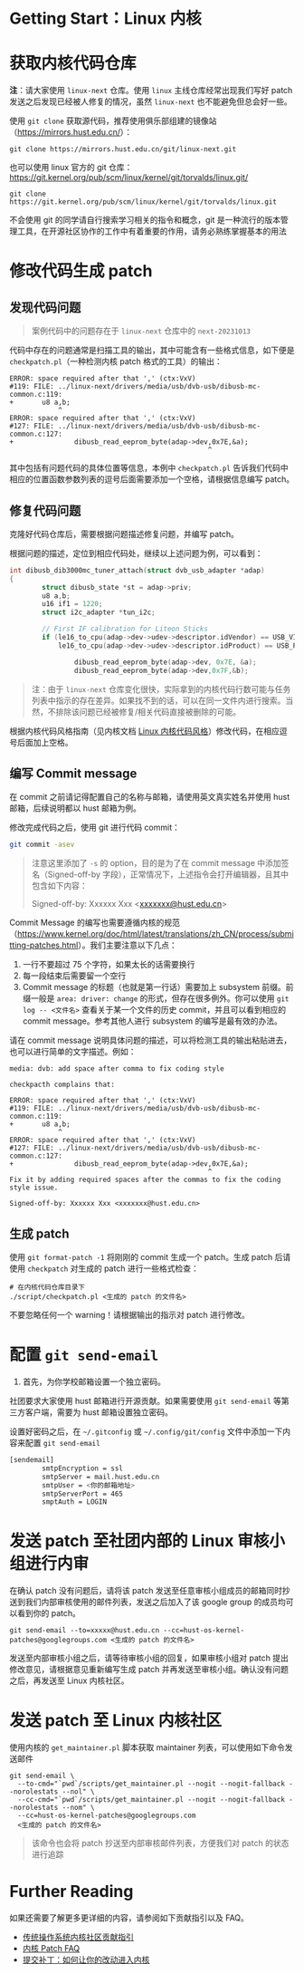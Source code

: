 # Getting Start：Linux 内核

# 获取内核代码仓库

**注**：请大家使用 `linux-next` 仓库。使用 `linux` 主线仓库经常出现我们写好 patch 发送之后发现已经被人修复的情况，虽然 `linux-next` 也不能避免但总会好一些。

使用 `git clone` 获取源代码，推荐使用俱乐部组建的镜像站（<https://mirrors.hust.edu.cn/>）：

```shell
git clone https://mirrors.hust.edu.cn/git/linux-next.git
```

也可以使用 linux 官方的 git 仓库：<https://git.kernel.org/pub/scm/linux/kernel/git/torvalds/linux.git/>

```shell
git clone https://git.kernel.org/pub/scm/linux/kernel/git/torvalds/linux.git
```

不会使用 git 的同学请自行搜索学习相关的指令和概念，git 是一种流行的版本管理工具，在开源社区协作的工作中有着重要的作用，请务必熟练掌握基本的用法

# 修改代码生成 patch

## 发现代码问题

> 案例代码中的问题存在于 `linux-next` 仓库中的 `next-20231013`

代码中存在的问题通常是扫描工具的输出，其中可能含有一些格式信息，如下便是 `checkpatch.pl`（一种检测内核 patch 格式的工具）的输出：

```
ERROR: space required after that ',' (ctx:VxV)
#119: FILE: ../linux-next/drivers/media/usb/dvb-usb/dibusb-mc-common.c:119:
+       u8 a,b;
            ^
ERROR: space required after that ',' (ctx:VxV)
#127: FILE: ../linux-next/drivers/media/usb/dvb-usb/dibusb-mc-common.c:127:
+               dibusb_read_eeprom_byte(adap->dev,0x7E,&a);
                                                 ^
```

其中包括有问题代码的具体位置等信息，本例中 `checkpatch.pl` 告诉我们代码中相应的位置函数参数列表的逗号后面需要添加一个空格，请根据信息编写 patch。

## 修复代码问题

克隆好代码仓库后，需要根据问题描述修复问题，并编写 patch。

根据问题的描述，定位到相应代码处，继续以上述问题为例，可以看到：

```c
int dibusb_dib3000mc_tuner_attach(struct dvb_usb_adapter *adap)
{
        struct dibusb_state *st = adap->priv;
        u8 a,b;
        u16 if1 = 1220;
        struct i2c_adapter *tun_i2c;

        // First IF calibration for Liteon Sticks
        if (le16_to_cpu(adap->dev->udev->descriptor.idVendor) == USB_VID_LITEON &&
            le16_to_cpu(adap->dev->udev->descriptor.idProduct) == USB_PID_LITEON_DVB_T_WARM) {

                dibusb_read_eeprom_byte(adap->dev, 0x7E, &a);
                dibusb_read_eeprom_byte(adap->dev,0x7F,&b);
```

> 注：由于 `linux-next` 仓库变化很快，实际拿到的内核代码行数可能与任务列表中指示的存在差异。如果找不到的话，可以在同一文件内进行搜索。当然，不排除该问题已经被修复/相关代码直接被删除的可能。

根据内核代码风格指南（见内核文档 [Linux 内核代码风格](https://www.kernel.org/doc/html/latest/translations/zh_CN/process/coding-style.html)）修改代码，在相应逗号后面加上空格。

## 编写 Commit message

在 commit 之前请记得配置自己的名称与邮箱，请使用英文真实姓名并使用 hust 邮箱，后续说明都以 hust 邮箱为例。

修改完成代码之后，使用 git 进行代码 commit：

```bash
git commit -asev
```

> 注意这里添加了 `-s` 的 option，目的是为了在 commit message 中添加签名（Signed-off-by 字段），正常情况下，上述指令会打开编辑器，且其中包含如下内容：
> 
> Signed-off-by: Xxxxxx Xxx &lt;<xxxxxxx@hust.edu.cn>&gt;

Commit Message 的编写也需要遵循内核的规范（<https://www.kernel.org/doc/html/latest/translations/zh_CN/process/submitting-patches.html>）。我们主要注意以下几点：

1. 一行不要超过 75 个字符，如果太长的话需要换行
2. 每一段结束后需要留一个空行
3. Commit message 的标题（也就是第一行话）需要加上 subsystem 前缀。前缀一般是 `area: driver: change` 的形式，但存在很多例外。你可以使用 `git log -- <文件名>` 查看关于某一个文件的历史 commit，并且可以看到相应的 commit message。参考其他人进行 subsystem 的编写是最有效的办法。

请在 commit message 说明具体问题的描述，可以将检测工具的输出粘贴进去，也可以进行简单的文字描述。例如：

```
media: dvb: add space after comma to fix coding style

checkpacth complains that:

ERROR: space required after that ',' (ctx:VxV)
#119: FILE: ../linux-next/drivers/media/usb/dvb-usb/dibusb-mc-common.c:119:
+       u8 a,b;
            ^
ERROR: space required after that ',' (ctx:VxV)
#127: FILE: ../linux-next/drivers/media/usb/dvb-usb/dibusb-mc-common.c:127:
+               dibusb_read_eeprom_byte(adap->dev,0x7E,&a);
                                                 ^
Fix it by adding required spaces after the commas to fix the coding
style issue.

Signed-off-by: Xxxxxx Xxx <xxxxxxx@hust.edu.cn>
```

## 生成 patch

使用 `git format-patch -1` 将刚刚的 commit 生成一个 patch。生成 patch 后请使用 `checkpatch` 对生成的 patch 进行一些格式检查：

```
# 在内核代码仓库目录下
./script/checkpatch.pl <生成的 patch 的文件名>
```

不要忽略任何一个 warning！请根据输出的指示对 patch 进行修改。

# 配置 `git send-email`

1. 首先，为你学校邮箱设置一个独立密码。

社团要求大家使用 hust 邮箱进行开源贡献。如果需要使用 `git send-email` 等第三方客户端，需要为 hust 邮箱设置独立密码。

设置好密码之后，在 `~/.gitconfig` 或 `~/.config/git/config` 文件中添加一下内容来配置 `git send-email`

```bash
[sendemail]
        smtpEncryption = ssl
        smtpServer = mail.hust.edu.cn
        smtpUser = <你的邮箱地址>
        smtpServerPort = 465
        smptAuth = LOGIN
```

# 发送 patch 至社团内部的 Linux 审核小组进行内审

在确认 patch 没有问题后，请将该 patch 发送至任意审核小组成员的邮箱同时抄送到我们内部审核使用的邮件列表，发送之后加入了该 google group 的成员均可以看到你的 patch。

```
git send-email --to=xxxxx@hust.edu.cn --cc=hust-os-kernel-patches@googlegroups.com <生成的 patch 的文件名>
```

发送至内部审核小组之后，请等待审核小组的回复，如果审核小组对 patch 提出修改意见，请根据意见重新编写生成 patch 并再发送至审核小组。确认没有问题之后，再发送至 Linux 内核社区。

# 发送 patch 至 Linux 内核社区

使用内核的 `get_maintainer.pl` 脚本获取 maintainer 列表，可以使用如下命令发送邮件

```
git send-email \
  --to-cmd="`pwd`/scripts/get_maintainer.pl --nogit --nogit-fallback --norolestats --nol" \
  --cc-cmd="`pwd`/scripts/get_maintainer.pl --nogit --nogit-fallback --norolestats --nom" \
  --cc=hust-os-kernel-patches@googlegroups.com
  <生成的 patch 的文件名>
```

> 该命令也会将 patch 抄送至内部审核邮件列表，方便我们对 patch 的状态进行追踪

# Further Reading

如果还需要了解更多更详细的内容，请参阅如下贡献指引以及 FAQ。

- [传统操作系统内核社区贡献指引](./传统操作系统内核社区贡献指引.md)
- [内核 Patch FAQ](./Linux%20内核%20Patch%20FAQ.md)
- [提交补丁：如何让你的改动进入内核](https://www.kernel.org/doc/html/latest/translations/zh_CN/process/submitting-patches.html)
